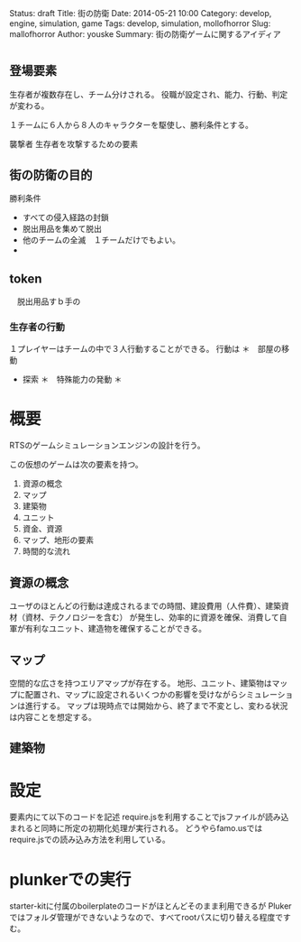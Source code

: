 Status: draft
Title: 街の防衛
Date: 2014-05-21 10:00
Category: develop, engine, simulation, game
Tags: develop, simulation, mollofhorror
Slug: mallofhorror
Author: youske
Summary: 街の防衛ゲームに関するアイディア

#

## 登場要素
生存者が複数存在し、チーム分けされる。
役職が設定され、能力、行動、判定が変わる。

１チームに６人から８人のキャラクターを駆使し、勝利条件とする。



襲撃者
生存者を攻撃するための要素


## 街の防衛の目的
勝利条件
* すべての侵入経路の封鎖
* 脱出用品を集めて脱出
* 他のチームの全滅　１チームだけでもよい。
* 

## token 
　脱出用品すｂ手の


### 生存者の行動
１プレイヤーはチームの中で３人行動することができる。
行動は
＊　部屋の移動
* 探索
＊　特殊能力の発動
＊　


# 概要
RTSのゲームシミュレーションエンジンの設計を行う。

この仮想のゲームは次の要素を持つ。

1. 資源の概念
3. マップ
2. 建築物
3. ユニット
4. 資金、資源
5. マップ、地形の要素
6. 時間的な流れ



## 資源の概念
ユーザのほとんどの行動は達成されるまでの時間、建設費用（人件費）、建築資材（資材、テクノロジーを含む）
が発生し、効率的に資源を確保、消費して自軍が有利なユニット、建造物を確保することができる。

## マップ
空間的な広さを持つエリアマップが存在する。
地形、ユニット、建築物はマップに配置され、マップに設定されるいくつかの影響を受けながらシミュレーションは進行する。
マップは現時点では開始から、終了まで不変とし、変わる状況は内容ことを想定する。




## 建築物



# 設定
<head>要素内にて以下のコードを記述
require.jsを利用することでjsファイルが読み込まれると同時に所定の初期化処理が実行される。
どうやらfamo.usではrequire.jsでの読み込み方法を利用している。


# plunkerでの実行
starter-kitに付属のboilerplateのコードがほとんどそのまま利用できるが
Plukerではフォルダ管理ができないようなので、すべてrootパスに切り替える程度ですむ。
